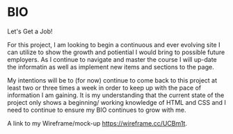 # BIO
Let's Get a Job!

For this project, I am looking to begin a continuous and ever evolving site I can utilize to show the growth and potiential I would bring to possible future employers. As I continue to navigate and master the course I will up-date the informatin as well as implement new items and sections to the page.

My intentions will be to (for now) continue to come back to this project at least two or three times a week in order to keep up with the pace of information I am gaining. It is my understanding that the current state of the project only shows a beginning/ working knowledge of HTML and CSS and I need to continue to ensure my BIO continues to grow with me. 

A link to my Wireframe/mock-up  https://wireframe.cc/UCBm1t. 